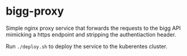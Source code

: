 # bigg-proxy

Simple nginx proxy service that forwards the requests to the bigg API mimicking a https endpoint and stripping the authentiaction header.

Run `./deploy.sh` to deploy the service to the kuberentes cluster.
